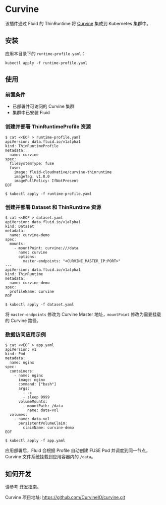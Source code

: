 # Curvine

该插件通过 Fluid 的 ThinRuntime 将 [Curvine](https://github.com/CurvineIO/curvine) 集成到 Kubernetes 集群中。

## 安装

应用本目录下的 `runtime-profile.yaml`：

```shell
kubectl apply -f runtime-profile.yaml
```

## 使用

### 前置条件
- 已部署并可访问的 Curvine 集群
- 集群中已安装 Fluid

### 创建并部署 ThinRuntimeProfile 资源

```shell
$ cat <<EOF > runtime-profile.yaml
apiVersion: data.fluid.io/v1alpha1
kind: ThinRuntimeProfile
metadata:
  name: curvine
spec:
  fileSystemType: fuse
  fuse:
    image: fluid-cloudnative/curvine-thinruntime
    imageTag: v1.0.0
    imagePullPolicy: IfNotPresent
EOF

$ kubectl apply -f runtime-profile.yaml
```

### 创建并部署 Dataset 和 ThinRuntime 资源

```shell
$ cat <<EOF > dataset.yaml
apiVersion: data.fluid.io/v1alpha1
kind: Dataset
metadata:
  name: curvine-demo
spec:
  mounts:
    - mountPoint: curvine:///data
      name: curvine
      options:
        master-endpoints: "<CURVINE_MASTER_IP:PORT>"
---
apiVersion: data.fluid.io/v1alpha1
kind: ThinRuntime
metadata:
  name: curvine-demo
spec:
  profileName: curvine
EOF

$ kubectl apply -f dataset.yaml
```
将 `master-endpoints` 修改为 Curvine Master 地址，`mountPoint` 修改为需要挂载的 Curvine 路径。

### 数据访问应用示例

```shell
$ cat <<EOF > app.yaml
apiVersion: v1
kind: Pod
metadata:
  name: nginx
spec:
  containers:
    - name: nginx
      image: nginx
      command: ["bash"]
      args:
        - -c
        - sleep 9999
      volumeMounts:
        - mountPath: /data
          name: data-vol
  volumes:
    - name: data-vol
      persistentVolumeClaim:
        claimName: curvine-demo
EOF

$ kubectl apply -f app.yaml
```

应用部署后，Fluid 会根据 Profile 自动创建 FUSE Pod 并调度到同一节点，Curvine 文件系统挂载到应用容器内的 `/data`。

## 如何开发

请参考 [开发指南](./dev-guide/curvine-zh_CN.md)。

Curvine 项目地址: https://github.com/CurvineIO/curvine.git
